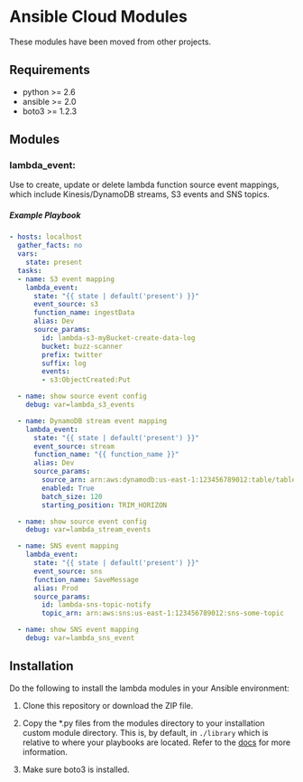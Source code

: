 # Ansible Cloud Modules

These modules have been moved from other projects.


## Requirements
- python >= 2.6
- ansible >= 2.0
- boto3 >= 1.2.3

## Modules

### lambda_event:

Use to create, update or delete lambda function source event mappings, which include Kinesis/DynamoDB streams, S3 events and SNS topics.

##### Example Playbook
```yaml
- hosts: localhost
  gather_facts: no
  vars:
    state: present
  tasks:
  - name: S3 event mapping
    lambda_event:
      state: "{{ state | default('present') }}"
      event_source: s3
      function_name: ingestData
      alias: Dev
      source_params:
        id: lambda-s3-myBucket-create-data-log
        bucket: buzz-scanner
        prefix: twitter
        suffix: log
        events:
        - s3:ObjectCreated:Put

  - name: show source event config
    debug: var=lambda_s3_events

  - name: DynamoDB stream event mapping
    lambda_event:
      state: "{{ state | default('present') }}"
      event_source: stream
      function_name: "{{ function_name }}"
      alias: Dev
      source_params:
        source_arn: arn:aws:dynamodb:us-east-1:123456789012:table/tableName/stream/2016-03-19T19:51:37.457
        enabled: True
        batch_size: 120
        starting_position: TRIM_HORIZON

  - name: show source event config
    debug: var=lambda_stream_events

  - name: SNS event mapping
    lambda_event:
      state: "{{ state | default('present') }}"
      event_source: sns
      function_name: SaveMessage
      alias: Prod
      source_params:
        id: lambda-sns-topic-notify
        topic_arn: arn:aws:sns:us-east-1:123456789012:sns-some-topic

  - name: show SNS event mapping
    debug: var=lambda_sns_event

```


## Installation

Do the following to install the lambda modules in your Ansible environment:

1. Clone this repository or download the ZIP file.

2. Copy the *.py files from the modules directory to your installation custom module directory.  This is, by default, in `./library` which is relative to where your playbooks are located. Refer to the [docs](http://docs.ansible.com/ansible/developing_modules.html#developing-modules) for more information.

3. Make sure boto3 is installed.








